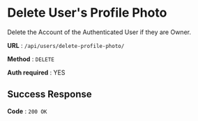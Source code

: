 # Delete User's Profile Photo

Delete the Account of the Authenticated User if they are Owner.

**URL** : `/api/users/delete-profile-photo/`

**Method** : `DELETE`

**Auth required** : YES

## Success Response

**Code** : `200 OK`
